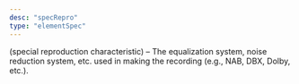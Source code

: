```yaml
---
desc: "specRepro"
type: "elementSpec"
---
```


(special reproduction characteristic) – The equalization system, noise reduction system,
etc. used in making the recording (e.g., NAB, DBX, Dolby, etc.).